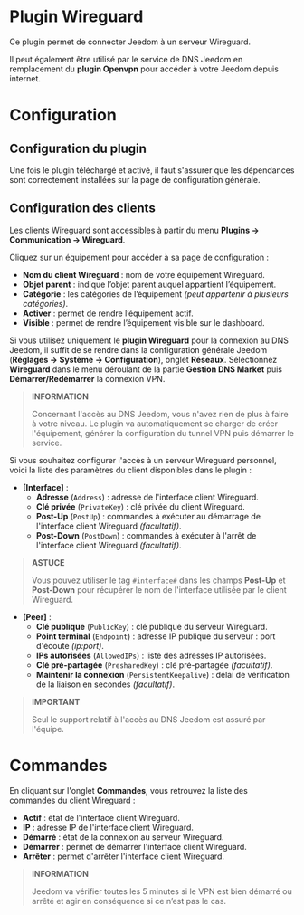 # Plugin Wireguard

Ce plugin permet de connecter Jeedom à un serveur Wireguard.

Il peut également être utilisé par le service de DNS Jeedom en remplacement du **plugin Openvpn** pour accéder à votre Jeedom depuis internet.

# Configuration

## Configuration du plugin

Une fois le plugin téléchargé et activé, il faut s'assurer que les dépendances sont correctement installées sur la page de configuration générale.

## Configuration des clients

Les clients Wireguard sont accessibles à partir du menu **Plugins → Communication → Wireguard**.

Cliquez sur un équipement pour accéder à sa page de configuration :

- **Nom du client Wireguard** : nom de votre équipement Wireguard.
- **Objet parent** : indique l’objet parent auquel appartient l’équipement.
- **Catégorie** : les catégories de l’équipement *(peut appartenir à plusieurs catégories)*.
- **Activer** : permet de rendre l’équipement actif.
- **Visible** : permet de rendre l’équipement visible sur le dashboard.

Si vous utilisez uniquement le **plugin Wireguard** pour la connexion au DNS Jeedom, il suffit de se rendre dans la configuration générale Jeedom (**Réglages → Système → Configuration**), onglet **Réseaux**. Sélectionnez **Wireguard** dans le menu déroulant de la partie **Gestion DNS Market** puis **Démarrer/Redémarrer** la connexion VPN.

>**INFORMATION**
>
>Concernant l'accès au DNS Jeedom, vous n'avez rien de plus à faire à votre niveau. Le plugin va automatiquement se charger de créer l'équipement, générer la configuration du tunnel VPN puis démarrer le service.

Si vous souhaitez configurer l'accès à un serveur Wireguard personnel, voici la liste des paramètres du client disponibles dans le plugin :

- **[Interface]** :
    - **Adresse** (`Address`) : adresse de l'interface client Wireguard.
    - **Clé privée** (`PrivateKey`) : clé privée du client Wireguard.
    - **Post-Up** (`PostUp`) : commandes à exécuter au démarrage de l'interface client Wireguard *(facultatif)*.
    - **Post-Down** (`PostDown`) : commandes à exécuter à l'arrêt de l'interface client Wireguard *(facultatif)*.

>**ASTUCE**
>
>Vous pouvez utiliser le tag ``#interface#`` dans les champs **Post-Up** et **Post-Down** pour récupérer le nom de l'interface utilisée par le client Wireguard.

- **[Peer]** :
    - **Clé publique** (`PublicKey`) : clé publique du serveur Wireguard.
    - **Point terminal** (`Endpoint`) : adresse IP publique du serveur : port d'écoute *(ip:port)*.
    - **IPs autorisées** (`AllowedIPs`) : liste des adresses IP autorisées.
    - **Clé pré-partagée** (`PresharedKey`) : clé pré-partagée *(facultatif)*.
    - **Maintenir la connexion** (`PersistentKeepalive`) : délai de vérification de la liaison en secondes *(facultatif)*.

>**IMPORTANT**
>
>Seul le support relatif à l'accès au DNS Jeedom est assuré par l'équipe.

# Commandes

En cliquant sur l'onglet **Commandes**, vous retrouvez la liste des commandes du client Wireguard :

- **Actif** : état de l'interface client Wireguard.
- **IP** : adresse IP de l'interface client Wireguard.
- **Démarré** : état de la connexion au serveur Wireguard.
- **Démarrer** : permet de démarrer l'interface client Wireguard.
- **Arrêter** : permet d'arrêter l'interface client Wireguard.

>**INFORMATION**
>
>Jeedom va vérifier toutes les 5 minutes si le VPN est bien démarré ou arrêté et agir en conséquence si ce n’est pas le cas.
